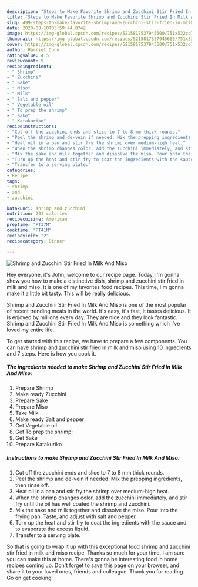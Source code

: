 ```yaml
---
description: "Steps to Make Favorite Shrimp and Zucchini Stir Fried In Milk And Miso"
title: "Steps to Make Favorite Shrimp and Zucchini Stir Fried In Milk And Miso"
slug: 499-steps-to-make-favorite-shrimp-and-zucchini-stir-fried-in-milk-and-miso
date: 2020-08-10T05:59:44.074Z
image: https://img-global.cpcdn.com/recipes/5215817537945600/751x532cq70/shrimp-and-zucchini-stir-fried-in-milk-and-miso-recipe-main-photo.jpg
thumbnail: https://img-global.cpcdn.com/recipes/5215817537945600/751x532cq70/shrimp-and-zucchini-stir-fried-in-milk-and-miso-recipe-main-photo.jpg
cover: https://img-global.cpcdn.com/recipes/5215817537945600/751x532cq70/shrimp-and-zucchini-stir-fried-in-milk-and-miso-recipe-main-photo.jpg
author: Harriet Dunn
ratingvalue: 4.5
reviewcount: 9
recipeingredient:
- " Shrimp"
- " Zucchini"
- " Sake"
- " Miso"
- " Milk"
- " Salt and pepper"
- " Vegetable oil"
- " To prep the shrimp"
- " Sake"
- " Katakuriko"
recipeinstructions:
- "Cut off the zucchini ends and slice to 7 to 8 mm thick rounds."
- "Peel the shrimp and de-vein if needed. Mix the prepping ingredients, then rinse off."
- "Heat oil in a pan and stir fry the shrimp over medium-high heat."
- "When the shrimp changes color, add the zucchini immediately, and stir fry until the oil has well coated the shrimp and zucchini."
- "Mix the sake and milk together and dissolve the miso. Pour into the frying pan. Taste, and adjust with salt and pepper."
- "Turn up the heat and stir fry to coat the ingredients with the sauce and to evaporate the excess liquid."
- "Transfer to a serving plate."
categories:
- Recipe
tags:
- shrimp
- and
- zucchini

katakunci: shrimp and zucchini 
nutrition: 291 calories
recipecuisine: American
preptime: "PT37M"
cooktime: "PT41M"
recipeyield: "2"
recipecategory: Dinner

---
```



![Shrimp and Zucchini Stir Fried In Milk And Miso](https://img-global.cpcdn.com/recipes/5215817537945600/751x532cq70/shrimp-and-zucchini-stir-fried-in-milk-and-miso-recipe-main-photo.jpg)

Hey everyone, it's John, welcome to our recipe page. Today, I'm gonna show you how to make a distinctive dish, shrimp and zucchini stir fried in milk and miso. It is one of my favorites food recipes. This time, I'm gonna make it a little bit tasty. This will be really delicious.

Shrimp and Zucchini Stir Fried In Milk And Miso is one of the most popular of recent trending meals in the world. It's easy, it's fast, it tastes delicious. It is enjoyed by millions every day. They are nice and they look fantastic. Shrimp and Zucchini Stir Fried In Milk And Miso is something which I've loved my entire life.




To get started with this recipe, we have to prepare a few components. You can have shrimp and zucchini stir fried in milk and miso using 10 ingredients and 7 steps. Here is how you cook it.

<!--inarticleads1-->

##### The ingredients needed to make Shrimp and Zucchini Stir Fried In Milk And Miso:

1. Prepare  Shrimp
1. Make ready  Zucchini
1. Prepare  Sake
1. Prepare  Miso
1. Take  Milk
1. Make ready  Salt and pepper
1. Get  Vegetable oil
1. Get  To prep the shrimp:
1. Get  Sake
1. Prepare  Katakuriko




<!--inarticleads2-->

##### Instructions to make Shrimp and Zucchini Stir Fried In Milk And Miso:

1. Cut off the zucchini ends and slice to 7 to 8 mm thick rounds.
1. Peel the shrimp and de-vein if needed. Mix the prepping ingredients, then rinse off.
1. Heat oil in a pan and stir fry the shrimp over medium-high heat.
1. When the shrimp changes color, add the zucchini immediately, and stir fry until the oil has well coated the shrimp and zucchini.
1. Mix the sake and milk together and dissolve the miso. Pour into the frying pan. Taste, and adjust with salt and pepper.
1. Turn up the heat and stir fry to coat the ingredients with the sauce and to evaporate the excess liquid.
1. Transfer to a serving plate.




So that is going to wrap it up with this exceptional food shrimp and zucchini stir fried in milk and miso recipe. Thanks so much for your time. I am sure you can make this at home. There's gonna be interesting food in home recipes coming up. Don't forget to save this page on your browser, and share it to your loved ones, friends and colleague. Thank you for reading. Go on get cooking!
